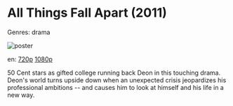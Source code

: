 # All Things Fall Apart (2011)

Genres: drama

![poster](http://image.tmdb.org/t/p/w500/ro7keqOD8XqtBSw5cQhmbyyQNvk.jpg)

en:
  [720p](magnet:?xt=urn:btih:887E0DFD7057CED07582272070DE531F8741CE7F&tr=udp://glotorrents.pw:6969/announce&tr=udp://tracker.opentrackr.org:1337/announce&tr=udp://torrent.gresille.org:80/announce&tr=udp://tracker.openbittorrent.com:80&tr=udp://tracker.coppersurfer.tk:6969&tr=udp://tracker.leechers-paradise.org:6969&tr=udp://p4p.arenabg.ch:1337&tr=udp://tracker.internetwarriors.net:1337)
  [1080p](magnet:?xt=urn:btih:BA71129195C3E826B3D4610059E99D86F5B8832D&tr=udp://glotorrents.pw:6969/announce&tr=udp://tracker.opentrackr.org:1337/announce&tr=udp://torrent.gresille.org:80/announce&tr=udp://tracker.openbittorrent.com:80&tr=udp://tracker.coppersurfer.tk:6969&tr=udp://tracker.leechers-paradise.org:6969&tr=udp://p4p.arenabg.ch:1337&tr=udp://tracker.internetwarriors.net:1337)
  


50 Cent stars as gifted college running back Deon in this touching drama. Deon's world turns upside down when an unexpected crisis jeopardizes his professional ambitions -- and causes him to look at himself and his life in a new way.